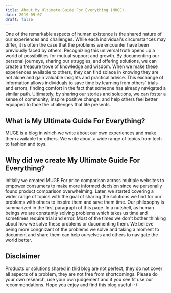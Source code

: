 ```yaml
---
title: About My Ultimate Guide For Everything (MUGE)
date: 2019-09-07
draft: false
---
```


One of the remarkable aspects of human existence is the shared nature of our experiences and challenges. While each individual's circumstances may differ, it is often the case that the problems we encounter have been previously faced by others. Recognizing this universal truth opens up a world of possibilities for mutual support and growth. By documenting our personal journeys, sharing our struggles, and offering solutions, we can create a treasure trove of knowledge and wisdom. When we make these experiences available to others, they can find solace in knowing they are not alone and gain valuable insights and practical advice. This exchange of information allows individuals to save time by learning from others' trials and errors, finding comfort in the fact that someone has already navigated a similar path. Ultimately, by sharing our stories and solutions, we can foster a sense of community, inspire positive change, and help others feel better equipped to face the challenges that life presents.

## What is My Ultimate Guide For Everything?

MUGE is a blog in which we write about our own experiences and make them available for others. We write about a wide range of topics from tech to fashion and toys. 

## Why did we create My Ultimate Guide For Everything?

Initially we created MUGE For price comparison across multiple websites to empower consumers to make more informed decision since we  personally found product comparison overwhelming. Later, we started covering a wider range of topics with the goal of sharing the solutions we find for our problems with others to inspire them and save them time. Our philosophy is summarized in the first paragraph of this page. In a nutshell, as human beings we are constantly solving problems which takes us time and sometimes require trial and error. Most of the times we don't bother thinking about how we solve these problems or ducomenting them. We believe being more congnizant of the problems we solve and taking a moment to document and share them can help ourselves and others to navigate the world better.


## Disclaimer

Products or solutions shared in thid blog are not perfect, they do not cover all aspects of a problem, they are not free from shortcomings. Please do your own research, use your own judgement and if you see fit use our recommendations. Hope you enjoy and find this blog useful  :-)
